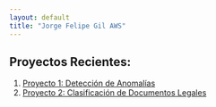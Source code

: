 ```yaml
---
layout: default
title: "Jorge Felipe Gil AWS"
---
```


## Proyectos Recientes:
1. [Proyecto 1: Detección de Anomalías](proyecto1.md)
2. [Proyecto 2: Clasificación de Documentos Legales](proyecto2.md)
